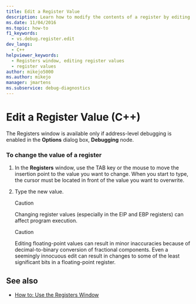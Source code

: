 ```yaml
---
title: Edit a Register Value
description: Learn how to modify the contents of a register by editing its value in the Registers window (available only if address-level debugging is enabled).
ms.date: 11/04/2016
ms.topic: how-to
f1_keywords: 
  - vs.debug.register.edit
dev_langs: 
  - C++
helpviewer_keywords: 
  - Registers window, editing register values
  - register values
author: mikejo5000
ms.author: mikejo
manager: jmartens
ms.subservice: debug-diagnostics
---
```

# Edit a Register Value (C++)

The Registers window is available only if address-level debugging is enabled in the **Options** dialog box, **Debugging** node.

### To change the value of a register

1. In the **Registers** window, use the TAB key or the mouse to move the insertion point to the value you want to change. When you start to type, the cursor must be located in front of the value you want to overwrite.

2. Type the new value.

    > [!CAUTION]
    > Changing register values (especially in the EIP and EBP registers) can affect program execution.

    > [!CAUTION]
    > Editing floating-point values can result in minor inaccuracies because of decimal-to-binary conversion of fractional components. Even a seemingly innocuous edit can result in changes to some of the least significant bits in a floating-point register.

## See also
- [How to: Use the Registers Window](../debugger/how-to-use-the-registers-window.md)
